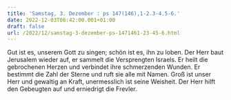 ```yaml
---
title: 'Samstag, 3. Dezember : ps 147(146),1-2.3-4.5-6.'
date: 2022-12-03T06:42:00.001+01:00
draft: false
url: /2022/12/samstag-3-dezember-ps-1471461-23-45-6.html
---
```


Gut ist es, unserem Gott zu singen; schön ist es, ihn zu loben. Der Herr baut Jerusalem wieder auf, er sammelt die Versprengten Israels. Er heilt die gebrochenen Herzen und verbindet ihre schmerzenden Wunden. Er bestimmt die Zahl der Sterne und ruft sie alle mit Namen. Groß ist unser Herr und gewaltig an Kraft, unermesslich ist seine Weisheit. Der Herr hilft den Gebeugten auf und erniedrigt die Frevler.